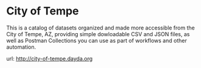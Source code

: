 # City of Tempe

This is a catalog of datasets organized and made more accessible from the City of Tempe, AZ, providing simple dowloadable CSV and JSON files, as well as Postman Collections you can use as part of workflows and other automation.

url: http://city-of-tempe.dayda.org

